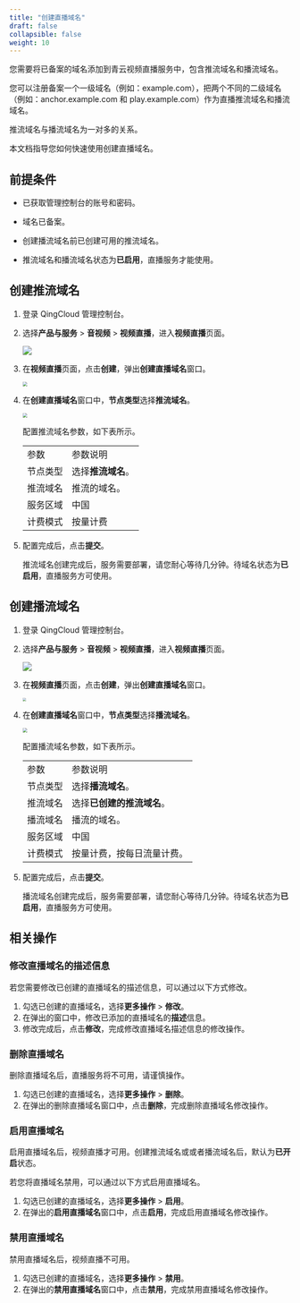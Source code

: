 ```yaml
---
title: "创建直播域名"
draft: false
collapsible: false
weight: 10
---
```


您需要将已备案的域名添加到青云视频直播服务中，包含推流域名和播流域名。

您可以注册备案一个一级域名（例如：example.com），把两个不同的二级域名（例如：anchor.example.com 和 play.example.com）作为直播推流域名和播流域名。

推流域名与播流域名为一对多的关系。

本文档指导您如何快速使用创建直播域名。

## 前提条件

- 已获取管理控制台的账号和密码。

- 域名已备案。

- 创建播流域名前已创建可用的推流域名。

- 推流域名和播流域名状态为**已启用**，直播服务才能使用。

## 创建推流域名

1. 登录 QingCloud 管理控制台。

2. 选择**产品与服务** > **音视频** > **视频直播**，进入**视频直播**页面。

   ![](../../_images/qs_app_list.png)

3. 在**视频直播**页面，点击**创建**，弹出**创建直播域名**窗口。

   <img src="../../_images/um_create_doname.png" style="zoom:50%;" />

4. 在**创建直播域名**窗口中，**节点类型**选择**推流域名**。

   <img src="../../_images/um_create_pushstream.png" style="zoom:50%;" />

   配置推流域名参数，如下表所示。

   <table class="table table-bordered table-striped table-condensed">
     <tr>
       <td>参数</td>
       <td>参数说明</td>
     </tr>
     <tr>
       <td>节点类型</td>
       <td>选择<b>推流域名</b>。</td>
     </tr>
       <tr>
       <td>推流域名</td>
       <td>推流的域名。</td>
     </tr>
        <tr>
       <td>服务区域</td>
       <td>中国</td>
     </tr>
          <tr>
       <td>计费模式</td>
       <td>按量计费</td>
     </tr>
   </table>

5. 配置完成后，点击**提交**。

   推流域名创建完成后，服务需要部署，请您耐心等待几分钟。待域名状态为**已启用**，直播服务方可使用。

## 创建播流域名

1. 登录 QingCloud 管理控制台。

2. 选择**产品与服务** > **音视频** > **视频直播**，进入**视频直播**页面。

   ![](../../_images/qs_app_list.png)

3. 在**视频直播**页面，点击**创建**，弹出**创建直播域名**窗口。

   <img src="../../_images/um_create_doname.png" style="zoom:40%;" />

4. 在**创建直播域名**窗口中，**节点类型**选择**播流域名**。

   <img src="../../_images/um_create_playstream.png" style="zoom:50%;" />

   配置播流域名参数，如下表所示。

   <table class="table table-bordered table-striped table-condensed">
     <tr>
       <td>参数</td>
       <td>参数说明</td>
     </tr>
     <tr>
       <td>节点类型</td>
       <td>选择<b>播流域名</b>。</td>
     </tr>
     <tr>
       <td>推流域名</td>
       <td>选择<b>已创建的推流域名</b>。</td>
     <tr>
       <td>播流域名</td>
       <td>播流的域名。</td>
     </tr>
        <tr>
       <td>服务区域</td>
       <td>中国</td>
     </tr>
          <tr>
       <td>计费模式</td>
       <td>按量计费，按每日流量计费。</td>
     </tr>
   </table>

5. 配置完成后，点击**提交**。

   播流域名创建完成后，服务需要部署，请您耐心等待几分钟。待域名状态为**已启用**，直播服务方可使用。

## 相关操作

### 修改直播域名的描述信息

若您需要修改已创建的直播域名的描述信息，可以通过以下方式修改。

1. 勾选已创建的直播域名，选择**更多操作** > **修改**。
2. 在弹出的窗口中，修改已添加的直播域名的**描述**信息。
3. 修改完成后，点击**修改**，完成修改直播域名描述信息的修改操作。

### 删除直播域名

删除直播域名后，直播服务将不可用，请谨慎操作。

1. 勾选已创建的直播域名，选择**更多操作** > **删除**。
2. 在弹出的删除直播域名窗口中，点击**删除**，完成删除直播域名修改操作。

### 启用直播域名

启用直播域名后，视频直播才可用。创建推流域名或或者播流域名后，默认为**已开启**状态。

若您将直播域名禁用，可以通过以下方式启用直播域名。

1. 勾选已创建的直播域名，选择**更多操作** > **启用**。
2. 在弹出的**启用直播域名**窗口中，点击**启用**，完成启用直播域名修改操作。

### 禁用直播域名

禁用直播域名后，视频直播不可用。

1. 勾选已创建的直播域名，选择**更多操作** > **禁用**。
2. 在弹出的**禁用直播域名**窗口中，点击**禁用**，完成禁用直播域名修改操作。



